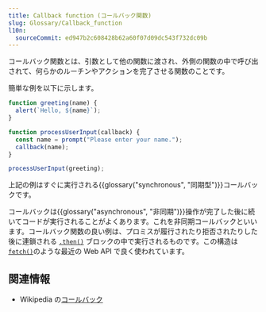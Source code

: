 ```yaml
---
title: Callback function (コールバック関数)
slug: Glossary/Callback_function
l10n:
  sourceCommit: ed947b2c608428b62a60f07d09dc543f732dc09b
---
```


コールバック関数とは、引数として他の関数に渡され、外側の関数の中で呼び出されて、何らかのルーチンやアクションを完了させる関数のことです。

簡単な例を以下に示します。

```js
function greeting(name) {
  alert(`Hello, ${name}`);
}

function processUserInput(callback) {
  const name = prompt("Please enter your name.");
  callback(name);
}

processUserInput(greeting);
```

上記の例はすぐに実行される{{glossary("synchronous", "同期型")}}コールバックです。

コールバックは{{glossary("asynchronous", "非同期")}}操作が完了した後に続いてコードが実行されることがよくあります。これを非同期コールバックといいます。コールバック関数の良い例は、プロミスが履行されたり拒否されたりした後に連鎖される [`.then()`](/ja/docs/Web/JavaScript/Reference/Global_Objects/Promise/then) ブロックの中で実行されるものです。この構造は [`fetch()`](/ja/docs/Web/API/fetch)のような最近の Web API で良く使われています。

## 関連情報

- Wikipedia の[コールバック](<https://ja.wikipedia.org/wiki/コールバック_(情報工学)>)
